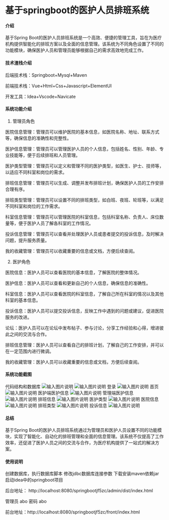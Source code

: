 # 基于springboot的医护人员排班系统

#### 介绍
基于Spring Boot的医护人员排班系统是一个高效、便捷的管理工具，旨在为医疗机构提供智能化的排班方案以及全面的信息管理。该系统为不同角色设置了不同的功能模块，确保医护人员和管理员能够根据自己的需求高效地完成工作。

#### 技术渣栈介绍
后端技术栈：Springboot+Mysql+Maven

前端技术栈：Vue+Html+Css+Javascript+ElementUI

开发工具：Idea+Vscode+Navicate


#### 系统功能介绍

1. 管理员角色  

医院信息管理：管理员可以维护医院的基本信息，如医院名称、地址、联系方式等，确保信息的准确性和完整性。  

医护信息管理：管理员可以管理医护人员的个人信息，包括姓名、性别、年龄、专业技能等，便于后续排班和人员管理。  

医护类型管理：管理员可以定义和管理不同的医护类型，如医生、护士、技师等，以适应不同科室和岗位的需求。  

排班信息管理：管理员可以生成、调整并发布排班计划，确保医护人员的工作安排合理有序。  

排班类型管理：管理员可以设置不同的排班类型，如白班、夜班、轮班等，以满足不同科室和岗位的工作需求。  

科室信息管理：管理员可以管理医院的科室信息，包括科室名称、负责人、床位数量等，便于医护人员了解各科室的工作情况。  

投诉信息管理：管理员可以查看并处理医护人员或患者提交的投诉信息，及时解决问题，提升服务质量。  

我的收藏管理：管理员可以收藏重要的信息或文档，方便后续查阅。  

2. 医护角色  

医院信息：医护人员可以查看医院的基本信息，了解医院的整体情况。  

医护信息：医护人员可以查看和更新自己的个人信息，确保信息的准确性。  

科室信息：医护人员可以查看医院的科室信息，了解自己所在科室的情况以及其他科室的基本信息。  

投诉信息：医护人员可以提交投诉信息，反映工作中遇到的问题或建议，促进医院服务的改进。  

论坛：医护人员可以在论坛中发布帖子、参与讨论，分享工作经验和心得，增进彼此之间的交流与合作。  

排班信息管理：医护人员可以查看自己的排班计划，了解自己的工作安排，并可以在一定范围内进行微调。  

我的收藏管理：医护人员可以收藏重要的信息或文档，方便后续查阅。

#### 系统功能截图

代码结构和数据库
![输入图片说明](images/91a6cadedcbae74ed02c617291edf12.png)
![输入图片说明](images/5597b22ae919a5c4c3bb66bbd8299ff.png)
登录
![输入图片说明](images/5b816c7bffb8e3317b814d73d2445d6.png)
首页
![输入图片说明](images/95b743c3d109c27575a435612f54de6.png)
医护端医护信息
![输入图片说明](images/3dee3268625c1e6f3e6f3ae4eeda41f.png)
管理端医护信息
![输入图片说明](images/e628f5dcf9934e1bb213855a3769c80.png)
排班信息
![输入图片说明](images/a98a908cc2cf2994edf4993602506db.png)
医护类型
![输入图片说明](images/cfc44328305cda1bcad63e1e369573f.png)
医院信息
![输入图片说明](images/dfa4634431b7d52cbe9f281d6a345a9.png)
排班类型
![输入图片说明](images/fa823b060002b266ec4546109a8aada.png)
投诉信息
![输入图片说明](images/ff36dd910a227c5b35b9a364d9ea5be.png)
#### 总结
基于Spring Boot的医护人员排班系统通过为管理员和医护人员设置不同的功能模块，实现了智能化、自动化的排班管理和全面的信息管理。该系统不仅提高了工作效率，还促进了医护人员之间的交流与合作，为医疗机构提供了一站式的解决方案。
#### 使用说明
创建数据库，执行数据库脚本
修改jdbc数据库连接参数
下载安装maven依赖jar
启动idea中的springboot项目

后台地址： http://localhost:8080/springbootjf5zc/admin/dist/index.html

管理员  abo 密码 abo

前台地址：http://localhost:8080/springbootjf5zc/front/index.html

